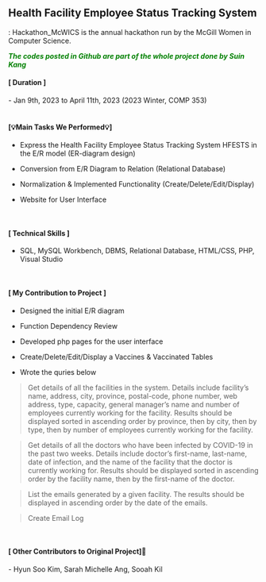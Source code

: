 
## Health Facility Employee Status Tracking System
: Hackathon_McWICS is the annual hackathon run by the McGill Women in Computer Science. 

<span style="color:green">***The codes posted in Github are part of the whole project done by Suin Kang***</span>


<h4>[ Duration ]</h4>
- Jan 9th, 2023 to April 11th, 2023 (2023 Winter, COMP 353)

<br>
<br>

<h4>[💡Main Tasks We Performed💡]</h4>


- Express the Health Facility Employee Status Tracking System HFESTS in the E/R model (ER-diagram design)

- Conversion from E/R Diagram to Relation (Relational Database)
  
- Normalization & Implemented Functionality (Create/Delete/Edit/Display)
  
- Website for User Interface 

<br>

<h4>[ Technical Skills ]</h4>

- SQL, MySQL Workbench, DBMS, Relational Database, HTML/CSS, PHP, Visual Studio

<br>

<h4>[ My Contribution to Project ]</h4>

- Designed the initial E/R diagram

- Function Dependency Review

- Developed php pages for the user interface 

- Create/Delete/Edit/Display a Vaccines & Vaccinated Tables

- Wrote the quries below

  
> Get details of all the facilities in the system.
Details include facility’s name, address, city,
province, postal-code, phone number, web
address, type, capacity, general manager’s
name and number of employees currently
working for the facility. Results should be
displayed sorted in ascending order by
province, then by city, then by type, then by
number of employees currently working for
the facility.

>Get details of all the doctors who have been
infected by COVID-19 in the past two
weeks. Details include doctor’s first-name,
last-name, date of infection, and the name
of the facility that the doctor is currently
working for. Results should be displayed
sorted in ascending order by the facility
name, then by the first-name of the doctor.

>List the emails generated by a given facility.
The results should be displayed in
ascending order by the date of the emails.

>Create Email Log

<br>


<h4> [ Other Contributors to Original Project]🙋‍</h4>
- Hyun Soo Kim, Sarah Michelle Ang, Sooah Kil 

<br>
<br>






